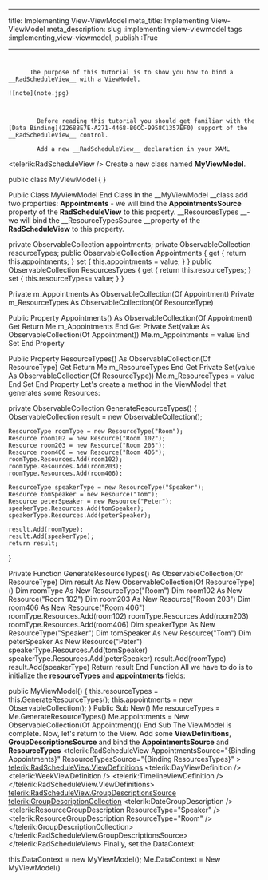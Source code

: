___
title: Implementing View-ViewModel 
meta_title: Implementing View-ViewModel 
meta_description: 
slug :implementing view-viewmodel 
tags :implementing,view-viewmodel,
publish :True
___


# 


          The purpose of this tutorial is to show you how to bind a __RadScheduleView__ with a ViewModel.
        
    ![note](note.jpg)
    	


            Before reading this tutorial you should get familiar with the [Data Binding](2268BE7E-A271-4468-B0CC-9958C1357EF0) support of the __RadScheduleView__ control.
          
            Add a new __RadScheduleView__ declaration in your XAML
            
<telerik:RadScheduleView />
            Create a new class named __MyViewModel__.
            
public class MyViewModel
{
}


Public Class MyViewModel
End Class
            In the __MyViewModel __class add two properties:
            __Appointments__ - we will bind the __AppointmentsSource__ property of the __RadScheduleView__ to this property.
              __ResourcesTypes __- we will bind the __ResourceTypesSource __property of the __RadScheduleView__ to this property.
              
private ObservableCollection<Appointment> appointments;
private ObservableCollection<ResourceType> resourceTypes;
public ObservableCollection<Appointment> Appointments
{
    get
    {
        return this.appointments;
    }
    set
    {
        this.appointments = value;
    }
}
public ObservableCollection<ResourceType> ResourcesTypes
{
    get
    {
        return this.resourceTypes;
    }
    set
    {
        this.resourceTypes= value;
    }
}


Private m_Appointments As ObservableCollection(Of Appointment)
Private m_ResourceTypes As ObservableCollection(Of ResourceType)

Public Property Appointments() As ObservableCollection(Of Appointment)
	Get
		Return Me.m_Appointments
	End Get
	Private Set(value As ObservableCollection(Of Appointment))
		Me.m_Appointments = value
	End Set
End Property

Public Property ResourceTypes() As ObservableCollection(Of ResourceType)
	Get
		Return Me.m_ResourceTypes
	End Get
	Private Set(value As ObservableCollection(Of ResourceType))
		Me.m_ResourceTypes = value
	End Set
End Property
            Let's create a method in the ViewModel that generates some Resources:
            
private ObservableCollection<ResourceType> GenerateResourceTypes()
{
    ObservableCollection<ResourceType> result = new ObservableCollection<ResourceType>();

    ResourceType roomType = new ResourceType("Room");
    Resource room102 = new Resource("Room 102");
    Resource room203 = new Resource("Room 203");
    Resource room406 = new Resource("Room 406");
    roomType.Resources.Add(room102);
    roomType.Resources.Add(room203);
    roomType.Resources.Add(room406);

    ResourceType speakerType = new ResourceType("Speaker");
    Resource tomSpeaker = new Resource("Tom");
    Resource peterSpeaker = new Resource("Peter");
    speakerType.Resources.Add(tomSpeaker);
    speakerType.Resources.Add(peterSpeaker);

    result.Add(roomType);
    result.Add(speakerType);
    return result;
}


Private Function GenerateResourceTypes() As ObservableCollection(Of ResourceType)
 Dim result As New ObservableCollection(Of ResourceType)()
 Dim roomType As New ResourceType("Room")
 Dim room102 As New Resource("Room 102")
 Dim room203 As New Resource("Room 203")
 Dim room406 As New Resource("Room 406")
 roomType.Resources.Add(room102)
 roomType.Resources.Add(room203)
 roomType.Resources.Add(room406)
 Dim speakerType As New ResourceType("Speaker")
 Dim tomSpeaker As New Resource("Tom")
 Dim peterSpeaker As New Resource("Peter")
 speakerType.Resources.Add(tomSpeaker)
 speakerType.Resources.Add(peterSpeaker)
 result.Add(roomType)
 result.Add(speakerType)
 Return result
End Function
            All we have to do is to initialize the __resourceTypes__ and __appointments__ fields:
            
public MyViewModel()
{
    this.resourceTypes = this.GenerateResourceTypes();
    this.appointments = new ObservableCollection<Appointment>();
}
Public Sub New()
 Me.resourceTypes = Me.GenerateResourceTypes()
 Me.appointments = New ObservableCollection(Of Appointment)()
End Sub
            The ViewModel is complete. Now, let's return to the View. Add some __ViewDefinitions__, __GroupDescriptionsSource__ and bind the __AppointmentsSource__ and __ResourceTypes__
<telerik:RadScheduleView AppointmentsSource="{Binding Appointments}" 
                         ResourceTypesSource="{Binding ResourcesTypes}" >
    <telerik:RadScheduleView.ViewDefinitions>
        <telerik:DayViewDefinition />
        <telerik:WeekViewDefinition />
        <telerik:TimelineViewDefinition />
    </telerik:RadScheduleView.ViewDefinitions>
    <telerik:RadScheduleView.GroupDescriptionsSource>
        <telerik:GroupDescriptionCollection>
            <telerik:DateGroupDescription />
            <telerik:ResourceGroupDescription ResourceType="Speaker" />
            <telerik:ResourceGroupDescription ResourceType="Room" />
        </telerik:GroupDescriptionCollection>
    </telerik:RadScheduleView.GroupDescriptionsSource>
</telerik:RadScheduleView>
            Finally, set the DataContext:
            
this.DataContext = new MyViewModel();
Me.DataContext = New MyViewModel()[](16E2654A-2813-4277-999A-6B510F045C43)
